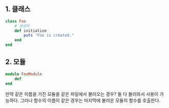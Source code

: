 ## 1. 클래스
```ruby
class Foo
    # 생성자
    def initialize
        puts "Foo is created."
    end
end
```
## 2. 모듈
```ruby
module FooModule
    def 
end
```
만약 같은 이름을 가진 모듈을 같은 파일에서 불러오는 경우?
둘 다 불러와서 사용이 가능하다.
그러나 함수의 이름이 같은 경우는 마지막에 불러온 모듈의 함수를 호출한다.